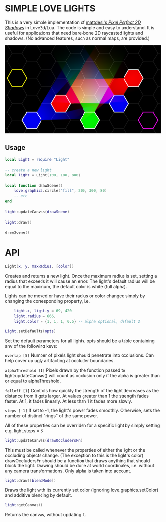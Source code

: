 # SIMPLE LOVE LIGHTS
This is a very simple implementation of [mattdesl's *Pixel Perfect 2D Shadows*](https://github.com/mattdesl/lwjgl-basics/wiki/2D-Pixel-Perfect-Shadows) in Love2d/Lua. The code is simple and easy to understand. It is useful for applications that need bare-bone 2D raycasted lights and shadows. (No advanced features, such as normal maps, are provided.)

![Simple Love Lights example image](example.png)

Usage
---

```lua
local Light = require "Light"

-- create a new light
local light = Light(100, 100, 800)

local function drawScene()
    love.graphics.circle("fill", 200, 300, 80)
    -- etc
end

light:updateCanvas(drawScene)

light:draw()

drawScene()

```

# API

```lua
Light(x, y, maxRadius, [color])
```
Creates and returns a new light. 
Once the maximum radius is set, setting a radius that exceeds it will cause an error.
The light's default radius will be equal to the maximum, the default color is white (full alpha).

Lights can be moved or have their radius or color changed simply by changing the corresponding property, 
i.e. 
```lua
    light.x, light.y = 69, 420
    light.radius = 666,
    light.color = {1, 1, 1, 0.5} -- alpha optional, default 2
```


```lua
Light.setDefaults(opts)
```
Set the default parameters for all lights.
opts should be a table containing any of the following keys:

`overlap [5]` 
Number of pixels light should penetrate into occlusions. 
Can help cover up ugly artifacting at occluder boundaries.

`alphaThreshold [1]` 
Pixels drawn by the function passed to light:updateCanvas() 
will count as occlusion only if the alpha is greater than or equal to alphaThreshold.

`falloff [1]`
Controls how quickly the strength of the light decreases as the distance from it gets larger.
At values greater than 1 the strength fades faster.
At 1, it fades linearly. At less than 1 it fades more slowly.

`steps [-1]`
If set to -1, the light's power fades smoothly.
Otherwise, sets the number of distinct "rings" of the same power.

All of these properties can be overriden for a specific light by simply setting e.g. light.steps = 8

```lua
light:updateCanvas(drawOccludersFn)
```

This must be called whenever the properties of either the light or the occluding objects change.
(The exception to this is the light's color)
drawOccludersFn should be a function that draws anything that should block the light.
Drawing should be done at world coordinates, i.e. without any camera transformations.
Only alpha is taken into account.

```lua
light:draw([blendMode])
```

Draws the light with its currently set color (ignoring love.graphics.setColor)
and additive blending by default.

```lua
light:getCanvas()
```

Returns the canvas, without updating it.

